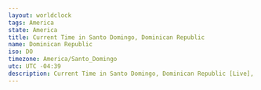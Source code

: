 ```yaml
---
layout: worldclock
tags: America
state: America
title: Current Time in Santo Domingo, Dominican Republic
name: Dominican Republic
iso: DO
timezone: America/Santo_Domingo
utc: UTC -04:39
description: Current Time in Santo Domingo, Dominican Republic [Live], America. Live update now time in Santo Domingo, timezone America/Santo_Domingo, UTC -04:39, Country ISO code & Current Local Time.
---
```



